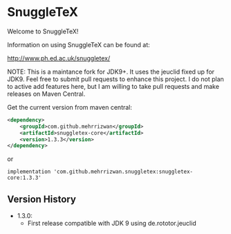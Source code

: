 # SnuggleTeX

Welcome to SnuggleTeX!

Information on using SnuggleTeX can be found at:

http://www.ph.ed.ac.uk/snuggletex/

NOTE: This is a maintance fork for JDK9+. It uses the jeuclid fixed up for JDK9. Feel free
to submit pull requests to enhance this project. I do not plan to active add features here, but
I am willing to take pull requests and make releases on Maven Central.

Get the current version from maven central:

```xml
<dependency>
	<groupId>com.github.mehrrizwan</groupId>
	<artifactId>snuggletex-core</artifactId>
	<version>1.3.3</version>
</dependency>
```

or 

`implementation 'com.github.mehrrizwan.snuggletex:snuggletex-core:1.3.3'`

## Version History

- 1.3.0:
  - First release compatible with JDK 9 using de.rototor.jeuclid

